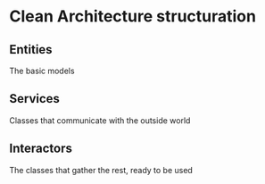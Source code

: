 # Clean Architecture structuration

## Entities

The basic models

## Services

Classes that communicate with the outside world

## Interactors

The classes that gather the rest, ready to be used

